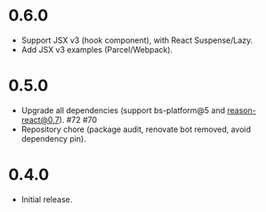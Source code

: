 # 0.6.0

- Support JSX v3 (hook component), with React Suspense/Lazy.
- Add JSX v3 examples (Parcel/Webpack).

# 0.5.0

- Upgrade all dependencies (support bs-platform@5 and reason-react@0.7). #72 #70
- Repository chore (package audit, renovate bot removed, avoid dependency pin).

# 0.4.0

- Initial release.